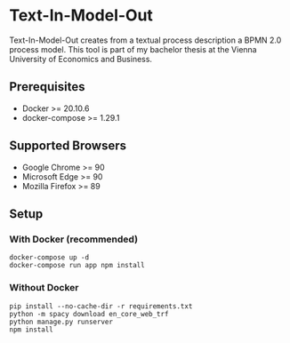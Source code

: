 # Text-In-Model-Out

Text-In-Model-Out creates from a textual process description a BPMN 2.0 process model.
This tool is part of my bachelor thesis at the Vienna University of Economics and Business.

## Prerequisites

* Docker >= 20.10.6
* docker-compose >= 1.29.1

## Supported Browsers

* Google Chrome >= 90
* Microsoft Edge >= 90
* Mozilla Firefox >= 89

## Setup

### With Docker (recommended)

```
docker-compose up -d
docker-compose run app npm install
```

### Without Docker

```
pip install --no-cache-dir -r requirements.txt
python -m spacy download en_core_web_trf
python manage.py runserver
npm install
```

